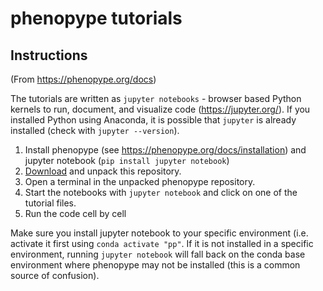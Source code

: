 phenopype tutorials
===================

Instructions
------------

(From https://phenopype.org/docs)

The tutorials are written as `jupyter notebooks` - browser based Python kernels to run, document, and visualize code (https://jupyter.org/). If you installed Python using Anaconda, it is possible that `jupyter` is already installed (check with `jupyter --version`). 

1. Install phenopype (see https://phenopype.org/docs/installation) and jupyter notebook (`pip install jupyter notebook`)
2. [Download](https://github.com/phenopype/phenopype-tutorials/archive/refs/heads/main.zip) and unpack this repository.
3. Open a terminal in the unpacked phenopype repository.
4. Start the notebooks with `jupyter notebook` and click on one of the tutorial files.
5. Run the code cell by cell

Make sure you install jupyter notebook to your specific environment (i.e. activate it first using `conda activate "pp"`. If it is not installed in a specific environment, running `jupyter notebook` will fall back on the conda base environment where phenopype may not be installed (this is a common source of confusion).

